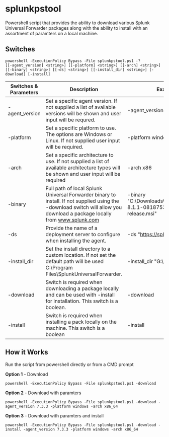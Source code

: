 # splunkpstool
Powershell script that provides the ability to download various Splunk Universal Forwarder packages along with the ability to install with an assortment of paramters on a local machine.

## Switches
```
powershell -ExecutionPolicy Bypass -File splunkpstool.ps1 -?
[[-agent_version] <string>] [[-platform] <string>] [[-arch] <string>] [[-binary] <string>] [[-ds] <string>] [[-install_dir] <string>] [-download] [-install]
```


|   Switches & Parameters   | Description | Example |
| ------------- | ------------- | ------------- |
| -agent_version  | Set a specific agent version. If not supplied a list of available versions will be shown and user input will be requred.  | -agent_version 8.0.0
| -platform  | Set a specific platform to use. The options are Windows or Linux. If not supplied user input will be required. | -platform windows
| -arch | Set a specific architecture to use. If not supplied a list of available architecture types will be shown and user input will be required | -arch x86
| -binary | Full path of local Splunk Universal Forwarder binary to install. If not supplied using the -download switch will allow you download a package locally from www.splunk.com | -binary "C:\Downloads\splunkforwarder-8.1.1-08187535c166-x64-release.msi"
| -ds | Provide the name of a deployment server to configure when installing the agent. | -ds "https://splunk.com:8089"
| -install_dir | Set the install directory to a custom location. If not set the default path will be used C:\Program Files\SplunkUniversalForwarder. | -install_dir "G:\SplunkForwarder"
| -download | Switch is required when downloading a package locally and can be used with -install for installation. This switch is a boolean. | -download
| -install | Switch is required when installing a pack locally on the machine. This switch is a boolean | -install

## How it Works
Run the script from powershell directly or from a CMD prompt

**Option 1** - Download
```
powershell -ExecutionPolicy Bypass -File splunkpstool.ps1 -download
```
**Option 2** - Download with paramters
```
powershell -ExecutionPolicy Bypass -File splunkpstool.ps1 -download -agent_version 7.3.3 -platform windows -arch x86_64
```
**Option 3** - Download with paramters and install
```
powershell -ExecutionPolicy Bypass -File splunkpstool.ps1 -download -install -agent_version 7.3.3 -platform windows -arch x86_64 
```
